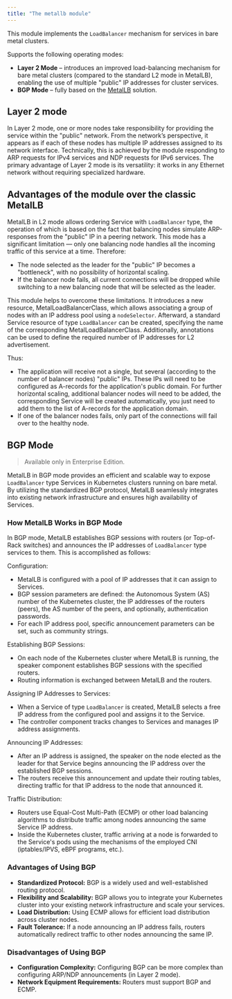 ```yaml
---
title: "The metallb module"
---
```


This module implements the `LoadBalancer` mechanism for services in bare metal clusters.

Supports the following operating modes:

- **Layer 2 Mode** – introduces an improved load-balancing mechanism for bare metal clusters (compared to the standard L2 mode in MetalLB), enabling the use of multiple "public" IP addresses for cluster services.
- **BGP Mode**  – fully based on the [MetalLB](https://metallb.universe.tf/) solution.

## Layer 2 mode

In Layer 2 mode, one or more nodes take responsibility for providing the service within the "public" network. From the network’s perspective, it appears as if each of these nodes has multiple IP addresses assigned to its network interface. Technically, this is achieved by the module responding to ARP requests for IPv4 services and NDP requests for IPv6 services. The primary advantage of Layer 2 mode is its versatility: it works in any Ethernet network without requiring specialized hardware.

## Advantages of the module over the classic MetalLB

MetalLB in L2 mode allows ordering Service with `LoadBalancer` type, the operation of which is based on the fact that balancing nodes simulate ARP-responses from the "public" IP in a peering network. This mode has a significant limitation — only one balancing node handles all the incoming traffic of this service at a time. Therefore:

- The node selected as the leader for the "public" IP becomes a "bottleneck", with no possibility of horizontal scaling.
- If the balancer node fails, all current connections will be dropped while switching to a new balancing node that will be selected as the leader.

<div data-presentation="../../presentations/metallb/basics_metallb_en.pdf"></div>
<!--- Source: https://docs.google.com/presentation/d/18vcVJ1cY2yn19vBM_dTNW3hF0w9SE4S81VZc2P6fVFM/ --->

This module helps to overcome these limitations. It introduces a new resource, MetalLoadBalancerClass, which allows associating a group of nodes with an IP address pool using a `nodeSelector`. Afterward, a standard Service resource of type `LoadBalancer` can be created, specifying the name of the corresponding MetalLoadBalancerClass. Additionally, annotations can be used to define the required number of IP addresses for L2 advertisement.

<div data-presentation="../../presentations/metallb/basics_metallb_l2balancer_en.pdf"></div>
<!--- Source: https://docs.google.com/presentation/d/1FYbc7jUhvJFy8x592ihm644i0qpeQSJFUc4Ly2coWFQ/ --->

Thus:

- The application will receive not a single, but several (according to the number of balancer nodes) "public" IPs. These IPs will need to be configured as A-records for the application's public domain. For further horizontal scaling, additional balancer nodes will need to be added, the corresponding Service will be created automatically, you just need to add them to the list of A-records for the application domain.
- If one of the balancer nodes fails, only part of the connections will fail over to the healthy node.

## BGP Mode

> Available only in Enterprise Edition.

MetalLB in BGP mode provides an efficient and scalable way to expose `LoadBalancer` type Services in Kubernetes clusters running on bare metal. By utilizing the standardized BGP protocol, MetalLB seamlessly integrates into existing network infrastructure and ensures high availability of Services.

### How MetalLB Works in BGP Mode

In BGP mode, MetalLB establishes BGP sessions with routers (or Top-of-Rack switches) and announces the IP addresses of `LoadBalancer` type services to them. This is accomplished as follows:

Configuration:

- MetalLB is configured with a pool of IP addresses that it can assign to Services.
- BGP session parameters are defined: the Autonomous System (AS) number of the Kubernetes cluster, the IP addresses of the routers (peers), the AS number of the peers, and optionally, authentication passwords.
- For each IP address pool, specific announcement parameters can be set, such as community strings.

Establishing BGP Sessions:

- On each node of the Kubernetes cluster where MetalLB is running, the speaker component establishes BGP sessions with the specified routers.
- Routing information is exchanged between MetalLB and the routers.

Assigning IP Addresses to Services:

- When a Service of type `LoadBalancer` is created, MetalLB selects a free IP address from the configured pool and assigns it to the Service.
- The controller component tracks changes to Services and manages IP address assignments.

Announcing IP Addresses:

- After an IP address is assigned, the speaker on the node elected as the leader for that Service begins announcing the IP address over the established BGP sessions.
- The routers receive this announcement and update their routing tables, directing traffic for that IP address to the node that announced it.

Traffic Distribution:

- Routers use Equal-Cost Multi-Path (ECMP) or other load balancing algorithms to distribute traffic among nodes announcing the same Service IP address.
- Inside the Kubernetes cluster, traffic arriving at a node is forwarded to the Service's pods using the mechanisms of the employed CNI (iptables/IPVS, eBPF programs, etc.).

### Advantages of Using BGP

- **Standardized Protocol:** BGP is a widely used and well-established routing protocol.
- **Flexibility and Scalability:** BGP allows you to integrate your Kubernetes cluster into your existing network infrastructure and scale your services.
- **Load Distribution:** Using ECMP allows for efficient load distribution across cluster nodes.
- **Fault Tolerance:** If a node announcing an IP address fails, routers automatically redirect traffic to other nodes announcing the same IP.

### Disadvantages of Using BGP

- **Configuration Complexity:** Configuring BGP can be more complex than configuring ARP/NDP announcements (in Layer 2 mode).
- **Network Equipment Requirements:** Routers must support BGP and ECMP.
